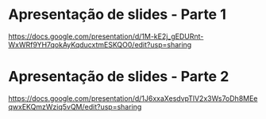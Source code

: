 # Apresentação de slides - Parte 1

https://docs.google.com/presentation/d/1M-kE2j_gEDURnt-WxWRf9YH7qokAyKqducxtmESKQO0/edit?usp=sharing

# Apresentação de slides - Parte 2

https://docs.google.com/presentation/d/1J6xxaXesdvpTlV2x3Ws7oDh8MEeqwxEKQmzWziq5vQM/edit?usp=sharing
